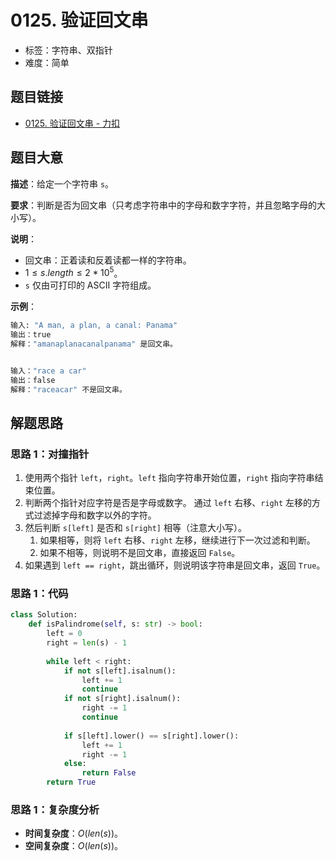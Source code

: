 # 0125. 验证回文串

- 标签：字符串、双指针
- 难度：简单

## 题目链接

- [0125. 验证回文串 - 力扣](https://leetcode.cn/problems/valid-palindrome/)

## 题目大意

**描述**：给定一个字符串 `s`。

**要求**：判断是否为回文串（只考虑字符串中的字母和数字字符，并且忽略字母的大小写）。

**说明**：

- 回文串：正着读和反着读都一样的字符串。
- $1 \le s.length \le 2 * 10^5$。
- `s` 仅由可打印的 ASCII 字符组成。

**示例**：

```python
输入: "A man, a plan, a canal: Panama"
输出：true
解释："amanaplanacanalpanama" 是回文串。


输入："race a car"
输出：false
解释："raceacar" 不是回文串。
```

## 解题思路

### 思路 1：对撞指针

1. 使用两个指针 `left`，`right`。`left` 指向字符串开始位置，`right` 指向字符串结束位置。
2. 判断两个指针对应字符是否是字母或数字。 通过 `left` 右移、`right` 左移的方式过滤掉字母和数字以外的字符。
3. 然后判断 `s[left]` 是否和 `s[right]` 相等（注意大小写）。
   1. 如果相等，则将 `left` 右移、`right` 左移，继续进行下一次过滤和判断。
   2. 如果不相等，则说明不是回文串，直接返回 `False`。
4. 如果遇到 `left == right`，跳出循环，则说明该字符串是回文串，返回 `True`。

### 思路 1：代码

```python
class Solution:
    def isPalindrome(self, s: str) -> bool:
        left = 0
        right = len(s) - 1
        
        while left < right:
            if not s[left].isalnum():
                left += 1
                continue
            if not s[right].isalnum():
                right -= 1
                continue
            
            if s[left].lower() == s[right].lower():
                left += 1
                right -= 1
            else:
                return False
        return True
```

### 思路 1：复杂度分析

- **时间复杂度**：$O(len(s))$。
- **空间复杂度**：$O(len(s))$。

